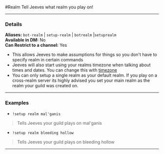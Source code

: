#Realm
Tell Jeeves what realm you play on!

***
### Details
**Aliases:** `bot-realm` | `setup-realm` | `botrealm` |`setuprealm`   
**Available in DM:** No   
**Can Restrict to a channel:** Yes

* This allows Jeeves to make assumptions for things so you don't have to specify realm in certain commands
* Jeeves will also start using your realms timezone when talking about times and dates.
You can change this with [timezone](timezone.md)
* You can only setup a single realm as your default realm.
If you play on a cross-realm server its highly advised you set your main realm as the realm your guild was created on.
***
### Examples

* `!setup realm mal'ganis`
>Tells Jeeves your guild plays on mal'ganis
* `!setup realm bleeding hollow`
>Tells Jeeves your guild plays on bleeding hollow
***
